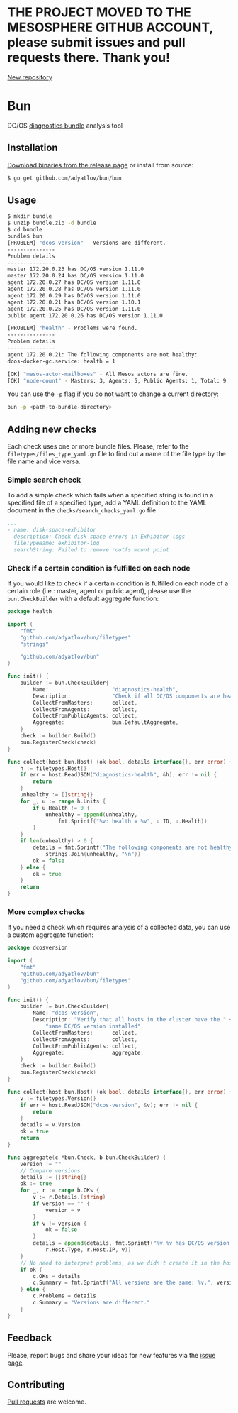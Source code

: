# THE PROJECT MOVED TO THE MESOSPHERE GITHUB ACCOUNT, please submit issues and pull requests there. Thank you!
[New repository](github.com/mesosphere/bun)
# Bun

DC/OS [diagnostics bundle](https://docs.mesosphere.com/1.11/cli/command-reference/dcos-node/dcos-node-diagnostics-create/) analysis tool

## Installation

[Download binaries from the release page](https://github.com/adyatlov/bun/releases) or install from source:

```bash
$ go get github.com/adyatlov/bun/bun
```

## Usage

```bash
$ mkdir bundle
$ unzip bundle.zip -d bundle
$ cd bundle
bundle$ bun 
[PROBLEM] "dcos-version" - Versions are different.
---------------
Problem details
---------------
master 172.20.0.23 has DC/OS version 1.11.0
master 172.20.0.24 has DC/OS version 1.11.0
agent 172.20.0.27 has DC/OS version 1.11.0
agent 172.20.0.28 has DC/OS version 1.11.0
agent 172.20.0.29 has DC/OS version 1.11.0
agent 172.20.0.21 has DC/OS version 1.10.1
agent 172.20.0.25 has DC/OS version 1.11.0
public agent 172.20.0.26 has DC/OS version 1.11.0

[PROBLEM] "health" - Problems were found.
---------------
Problem details
---------------
agent 172.20.0.21: The following components are not healthy:
dcos-docker-gc.service: health = 1

[OK] "mesos-actor-mailboxes" - All Mesos actors are fine.
[OK] "node-count" - Masters: 3, Agents: 5, Public Agents: 1, Total: 9
```

You can use the `-p` flag if you do not want to change a current directory: 

```bash
bun -p <path-to-bundle-directory>
```

## Adding new checks

Each check uses one or more bundle files. Please, refer to the `filetypes/files_type_yaml.go`
file to find out a name of the file type by the file name and vice versa.

### Simple search check

To add a simple check which fails when a specified string is found in a
specified file of a specified type, add a YAML definition to the YAML 
document in the `checks/search_checks_yaml.go` file:

```yaml
...
- name: disk-space-exhibitor
  description: Check disk space errors in Exhibitor logs
  fileTypeName: exhibitor-log
  searchString: Failed to remove rootfs mount point
```

### Check if a certain condition is fulfilled on each node

If you would like to check if a certain condition is fulfilled on each node of a certain role 
(i.e.: master, agent or public agent), please use the `bun.CheckBuilder` with a default 
aggregate function:

```go
package health

import (
	"fmt"
	"github.com/adyatlov/bun/filetypes"
	"strings"

	"github.com/adyatlov/bun"
)

func init() {
	builder := bun.CheckBuilder{
		Name:                    "diagnostics-health",
		Description:             "Check if all DC/OS components are healthy",
		CollectFromMasters:      collect,
		CollectFromAgents:       collect,
		CollectFromPublicAgents: collect,
		Aggregate:               bun.DefaultAggregate,
	}
	check := builder.Build()
	bun.RegisterCheck(check)
}

func collect(host bun.Host) (ok bool, details interface{}, err error) {
	h := filetypes.Host{}
	if err = host.ReadJSON("diagnostics-health", &h); err != nil {
		return
	}
	unhealthy := []string{}
	for _, u := range h.Units {
		if u.Health != 0 {
			unhealthy = append(unhealthy,
				fmt.Sprintf("%v: health = %v", u.ID, u.Health))
		}
	}
	if len(unhealthy) > 0 {
		details = fmt.Sprintf("The following components are not healthy:\n%v",
			strings.Join(unhealthy, "\n"))
		ok = false
	} else {
		ok = true
	}
	return
}
```

### More complex checks

If you need a check which requires analysis of a collected data, you can use a custom
aggregate function:

```go
package dcosversion

import (
	"fmt"
	"github.com/adyatlov/bun"
	"github.com/adyatlov/bun/filetypes"
)

func init() {
	builder := bun.CheckBuilder{
		Name: "dcos-version",
		Description: "Verify that all hosts in the cluster have the " +
			"same DC/OS version installed",
		CollectFromMasters:      collect,
		CollectFromAgents:       collect,
		CollectFromPublicAgents: collect,
		Aggregate:               aggregate,
	}
	check := builder.Build()
	bun.RegisterCheck(check)
}

func collect(host bun.Host) (ok bool, details interface{}, err error) {
	v := filetypes.Version{}
	if err = host.ReadJSON("dcos-version", &v); err != nil {
		return
	}
	details = v.Version
	ok = true
	return
}

func aggregate(c *bun.Check, b bun.CheckBuilder) {
	version := ""
	// Compare versions
	details := []string{}
	ok := true
	for _, r := range b.OKs {
		v := r.Details.(string)
		if version == "" {
			version = v
		}
		if v != version {
			ok = false
		}
		details = append(details, fmt.Sprintf("%v %v has DC/OS version %v",
			r.Host.Type, r.Host.IP, v))
	}
	// No need to interpret problems, as we didn't create it in the host check.
	if ok {
		c.OKs = details
		c.Summary = fmt.Sprintf("All versions are the same: %v.", version)
	} else {
		c.Problems = details
		c.Summary = "Versions are different."
	}
}
```

## Feedback

Please, report bugs and share your ideas for new features via the [issue page](https://github.com/adyatlov/bun/issues).

## Contributing

[Pull requests](https://github.com/adyatlov/bun/pulls) are welcome.
